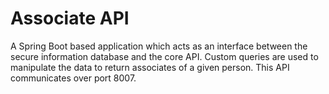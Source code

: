 # Associate API

A Spring Boot based application which acts as an interface between the secure information database and the core API. Custom queries are used to manipulate the data to return associates of a given person. This API communicates over port 8007.
